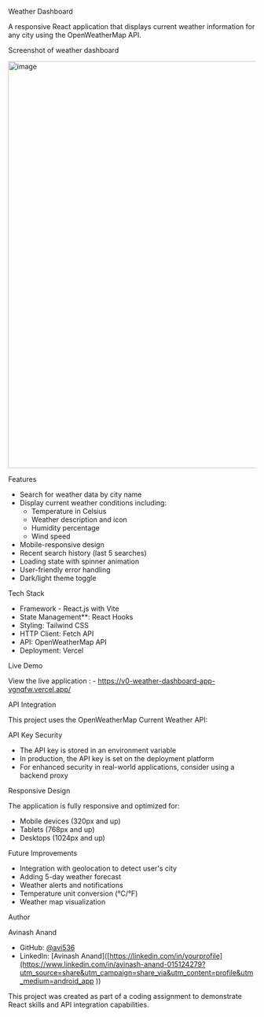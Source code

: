 Weather Dashboard

A responsive React application that displays current weather information for any city using the OpenWeatherMap API.

Screenshot of weather dashboard

<img width="827" alt="image" src="https://github.com/user-attachments/assets/65211710-2c7c-4f61-9ec8-daf1d26d07bd" />



Features

- Search for weather data by city name
- Display current weather conditions including:
  - Temperature in Celsius
  - Weather description and icon
  - Humidity percentage
  - Wind speed
- Mobile-responsive design
- Recent search history (last 5 searches)
- Loading state with spinner animation
- User-friendly error handling
- Dark/light theme toggle

Tech Stack

- Framework - React.js with Vite
- State Management**: React Hooks
- Styling: Tailwind CSS
- HTTP Client: Fetch API
- API: OpenWeatherMap API
- Deployment: Vercel

Live Demo

View the live application  : - https://v0-weather-dashboard-app-vgnqfw.vercel.app/


API Integration

This project uses the OpenWeatherMap Current Weather API:

API Key Security

- The API key is stored in an environment variable
- In production, the API key is set on the deployment platform
- For enhanced security in real-world applications, consider using a backend proxy

Responsive Design

The application is fully responsive and optimized for:
- Mobile devices (320px and up)
- Tablets (768px and up)
- Desktops (1024px and up)

Future Improvements

- Integration with geolocation to detect user's city
- Adding 5-day weather forecast
- Weather alerts and notifications
- Temperature unit conversion (°C/°F)
- Weather map visualization



Author

Avinash Anand
- GitHub: [@avi536](https://github.com/avi536)
- LinkedIn: [Avinash Anand]([https://linkedin.com/in/yourprofile](https://www.linkedin.com/in/avinash-anand-015124279?utm_source=share&utm_campaign=share_via&utm_content=profile&utm_medium=android_app ))


This project was created as part of a coding assignment to demonstrate React skills and API integration capabilities.
